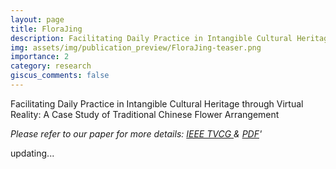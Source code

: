 ```yaml
---
layout: page
title: FloraJing
description: Facilitating Daily Practice in Intangible Cultural Heritage through Virtual Reality - A Case Study of Traditional Chinese Flower Arrangement
img: assets/img/publication_preview/FloraJing-teaser.png
importance: 2
category: research
giscus_comments: false
---
```


Facilitating Daily Practice in Intangible Cultural Heritage through Virtual Reality: A Case Study of Traditional Chinese Flower Arrangement

*Please refer to our paper for more details: <a href='https://arxiv.org/abs/2503.06122'> IEEE TVCG </a> & [PDF](/assets/pdf/FloraJing-arXiv.pdf)'*

updating...